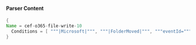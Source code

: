 #### Parser Content
```Java
{
Name = cef-o365-file-write-10
  Conditions = [ """|Microsoft|""", """|FolderMoved|""", """eventId=""" ]
}
```